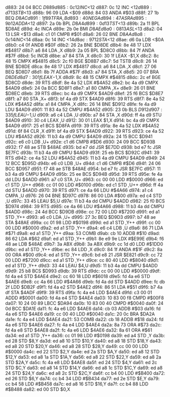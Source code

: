 d883: 24 04        BCC    $D889
d885: 0c 12        INC    <$12
d887: 0c 12        INC    <$12
d889: d7 13        STB    <$13
d88b: 96 09        LDA    <$09
d88d: 84 03        ANDA   #$03
d88f: 27 1b        BEQ    $D8AC
d891: 1f 89        TFR    A,B
d893: 40           NEGA
d894: 47           ASRA
d895: 9b 12        ADDA   <$12
d897: 2a 0b        BPL    $D8A4
d899: 0d 13        TST    <$13
d89b: 2a 11        BPL    $D8AE
d89d: 4c           INCA
d89e: 2b 0e        BMI    $D8AE
d8a0: 08 13        ASL    <$13
d8a2: 04 13        LSR    <$13
d8a4: c1 01        CMPB   #$01
d8a6: 26 02        BNE    $D8AA
d8a8: 0c 14        INC    <$14
d8aa: 0c 14        INC    <$14
d8ac: 97 12        STA    <$12
d8ae: d6 0a        LDB    <$0A
d8b0: c4 0f        ANDB   #$0F
d8b2: 26 2a        BNE    $D8DE
d8b4: 8e 48 17     LDX    #$4817
d8b7: a6 84        LDA    ,X
d8b9: 2a 05        BPL    $D8C0
d8bb: 84 7f        ANDA   #$7F
d8bd: 5c           INCB
d8be: a7 84        STA    ,X
d8c0: 30 1f        LEAX   -$1,X
d8c2: 8c 48 15     CMPX   #$4815
d8c5: 2c f0        BGE    $D8B7
d8c7: 5d           TSTB
d8c8: 26 14        BNE    $D8DE
d8ca: 8e 48 17     LDX    #$4817
d8cd: a6 84        LDA    ,X
d8cf: 27 06        BEQ    $D8D7
d8d1: 8b 7f        ADDA   #$7F
d8d3: a7 84        STA    ,X
d8d5: 20 07        BRA    $D8DE
d8d7: 30 1f        LEAX   -$1,X
d8d9: 8c 48 15     CMPX   #$4815
d8dc: 2c ef        BGE    $D8CD
d8de: 39           RTS
d8df: 8e 4a 52     LDX    #$4A52
d8e2: bc 4a d9     CMPX   $4AD9
d8e5: 24 0a        BCC    $D8F1
d8e7: a1 80        CMPA   ,X+
d8e9: 26 01        BNE    $D8EC
d8eb: 39           RTS
d8ec: bc 4a d9     CMPX   $4AD9
d8ef: 25 f6        BCS    $D8E7
d8f1: a7 80        STA    ,X+
d8f3: bf 4a d9     STX    $4AD9
d8f6: 39           RTS
d8f7: 8e 4a 52     LDX    #$4A52
d8fa: a1 84        CMPA   ,X
d8fc: 26 14        BNE    $D912
d8fe: fe 4a d9     LDU    $4AD9
d901: 11 83 4a 52  CMPU   #$4A52
d905: 23 0b        BLS    $D912
d907: 33 5f        LEAU   -$1,U
d909: a6 c4        LDA    ,U
d90b: a7 84        STA    ,X
d90d: ff 4a d9     STU    $4AD9
d910: 30 c4        LEAX   ,U
d912: 30 01        LEAX   $1,X
d914: bc 4a d9     CMPX   $4AD9
d917: 25 e1        BCS    $D8FA
d919: 39           RTS
d91a: 8e 4a 52     LDX    #$4A52
d91d: 6f 84        CLR    ,X
d91f: bf 4a d9     STX    $4AD9
d922: 39           RTS
d923: ce 4a 52     LDU    #$4A52
d926: 11 b3 4a d9  CMPU   $4AD9
d92a: 24 15        BCC    $D941
d92c: e6 c0        LDB    ,U+
d92e: c1 d6        CMPB   #$D6
d930: 24 09        BCC    $D93B
d932: f7 48 ae     STB    $48AE
d935: bd e7 dd     JSR    $E7DD
d938: bd e7 fc     JSR    $E7FC
d93b: 11 b3 4a d9  CMPU   $4AD9
d93f: 25 eb        BCS    $D92C
d941: 39           RTS
d942: ce 4a 52     LDU    #$4A52
d945: 11 b3 4a d9  CMPU   $4AD9
d949: 24 12        BCC    $D95D
d94b: e6 c0        LDB    ,U+
d94d: c1 d6        CMPB   #$D6
d94f: 24 06        BCC    $D957
d951: f7 48 ae     STB    $48AE
d954: bd e7 fc     JSR    $E7FC
d957: 11 b3 4a d9  CMPU   $4AD9
d95b: 25 ee        BCS    $D94B
d95d: 39           RTS
d95e: fe 4a dd     LDU    $4ADD
d961: a7 c0        STA    ,U+
d963: cc 00 00     LDD    #$0000
d966: ed c1        STD    ,U++
d968: cc 01 00     LDD    #$0100
d96b: ed c1        STD    ,U++
d96d: ff 4a dd     STU    $4ADD
d970: 39           RTS
d971: ce 4a 66     LDU    #$4A66
d974: a1 c4        CMPA   ,U
d976: 26 04        BNE    $D97C
d978: 86 00        LDA    #$00
d97a: ed c4        STD    ,U
d97c: 33 45        LEAU   $5,U
d97e: 11 b3 4a dd  CMPU   $4ADD
d982: 25 f0        BCS    $D974
d984: 39           RTS
d985: ce 4a 66     LDU    #$4A66
d988: 11 b3 4a dd  CMPU   $4ADD
d98c: 24 4d        BCC    $D9DB
d98e: cc 72 00     LDD    #$7200
d991: ed a1        STD    ,Y++
d993: a6 c0        LDA    ,U+
d995: 27 3c        BEQ    $D9D3
d997: b7 48 ae     STA    $48AE
d99a: cc 01 98     LDD    #$0198
d99d: ed a1        STD    ,Y++
d99f: cc 00 00     LDD    #$0000
d9a2: ed a1        STD    ,Y++
d9a4: e6 c4        LDB    ,U
d9a6: 86 71        LDA    #$71
d9a8: ed a1        STD    ,Y++
d9aa: 53           COMB
d9ab: cb 10        ADDB   #$10
d9ad: 86 62        LDA    #$62
d9af: ed a1        STD    ,Y++
d9b1: 8e e9 9e     LDX    #$E99E
d9b4: f6 48 ae     LDB    $48AE
d9b7: 3a           ABX
d9b8: 3a           ABX
d9b9: cc 1d d0     LDD    #$1DD0
d9bc: ed a1        STD    ,Y++
d9be: ec 84        LDD    ,X
d9c0: 84 1f        ANDA   #$1F
d9c2: 8a 00        ORA    #$00
d9c4: ed a1        STD    ,Y++
d9c6: bd e8 21     JSR    $E821
d9c9: cc 72 00     LDD    #$7200
d9cc: ed a1        STD    ,Y++
d9ce: cc 80 40     LDD    #$8040
d9d1: ed a1        STD    ,Y++
d9d3: 33 44        LEAU   $4,U
d9d5: 11 b3 4a dd  CMPU   $4ADD
d9d9: 25 b8        BCS    $D993
d9db: 39           RTS
d9dc: cc 00 00     LDD    #$0000
d9df: fd 4a e4     STD    $4AE4
d9e2: cc 60 18     LDD    #$6018
d9e5: fd 4a e6     STD    $4AE6
d9e8: cc 4a 66     LDD    #$4A66
d9eb: fd 4a dd     STD    $4ADD
d9ee: fc db 2f     LDD    $DB2F
d9f1: fd 4a e2     STD    $4AE2
d9f4: 86 51        LDA    #$51
d9f6: b7 4a df     STA    $4ADF
d9f9: 39           RTS
d9fa: fc 4a e4     LDD    $4AE4
d9fd: c3 00 01     ADDD   #$0001
da00: fd 4a e4     STD    $4AE4
da03: 10 83 00 f8  CMPD   #$00F8
da07: 10 24 00 89  LBCC   $DA94
da0b: 10 83 00 40  CMPD   #$0040
da0f: 24 0d        BCC    $DA1E
da11: fc 4a e6     LDD    $4AE6
da14: cb 03        ADDB   #$03
da16: fd 4a e6     STD    $4AE6
da19: cc 00 40     LDD    #$0040
da1c: 20 0c        BRA    $DA2A
da1e: fc 4a e4     LDD    $4AE4
da21: 53           COMB
da22: cb 18        ADDB   #$18
da24: fd 4a e6     STD    $4AE6
da27: fc 4a e4     LDD    $4AE4
da2a: 8a 73        ORA    #$73
da2c: fd 4a e8     STD    $4AE8
da2f: fc 4a e6     LDD    $4AE6
da32: 8a 61        ORA    #$61
da34: ed a1        STD    ,Y++
da36: cc 01 98     LDD    #$0198
da39: ed a4        STD    ,Y
da3b: ed 28        STD    $8,Y
da3d: ed a8 10     STD    $10,Y
da40: ed a8 18     STD    $18,Y
da43: ed a8 20     STD    $20,Y
da46: ed a8 28     STD    $28,Y
da49: cc 00 00     LDD    #$0000
da4c: ed 22        STD    $2,Y
da4e: ed 2a        STD    $A,Y
da50: ed a8 12     STD    $12,Y
da53: ed a8 1a     STD    $1A,Y
da56: ed a8 22     STD    $22,Y
da59: ed a8 2a     STD    $2A,Y
da5c: fc 4a e8     LDD    $4AE8
da5f: ed 24        STD    $4,Y
da61: ed 2c        STD    $C,Y
da63: ed a8 14     STD    $14,Y
da66: ed a8 1c     STD    $1C,Y
da69: ed a8 24     STD    $24,Y
da6c: ed a8 2c     STD    $2C,Y
da6f: cc b4 00     LDD    #$B400
da72: ed 26        STD    $6,Y
da74: cc b4 34     LDD    #$B434
da77: ed 2e        STD    $E,Y
da79: cc b4 58     LDD    #$B458
da7c: ed a8 16     STD    $16,Y
da7f: cc b4 88     LDD    #$B488
da82: ed 00        STD    $0,X
